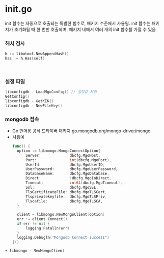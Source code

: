 
# init.go

init 함수는 자동으로 호출되는 특별한 함수로, 패키지 수준에서 사용됨. init 함수는 패키지가 초기화될 때 한 번만 호출되며, 패키지 내에서 여러 개의 init 함수를 가질 수 있음
<br/>

### 해시 검사
  ```go
  h := libutool.NewAppendHash() 
  has := h.Has(self)
  ```
<br/>

### 설정 파일
  ```go
  libconfigdb - LoadMgoConfig() // 설정값 처리
  GetConfig()
  libconfigdb - GetKEK()
  libconfigdb - NewFileKey()
  ```
  
### mongodb 접속
  + Go 언어용 공식 드라이버 패키지 go.mongodb.org/mongo-driver/mongo
  + 사용예
    ```go title="init.go"
    func() {
      option := libmongo.MongoConnectOption{
          Server:             dbcfg.MgoHost,
          Port:               int(dbcfg.MgoPort),
          UserId:             dbcfg.MgoUserID,
          UserPassword:       dbcfg.MgoUserPassword,
          DatabaseName:       dbcfg.MgoDatabase,
          Direct:             !dbcfg.MgoInDirect,
          Timeout:            int64(dbcfg.MgoTimeout),
          Ssl:                dbcfg.MgoSSL,
          TlsCertificateFile: dbcfg.MgoTLSCert,
          Tlsprivatekeyfile:  dbcfg.MgoTLSPriv,
          Tlscafile:          dbcfg.MgoTLSCA,
      }

      client = libmongo.NewMongoClient(option)
      err := client.Connect()
      if err != nil {
          logging.Fatalln(err)
      }
      logging.Debugln("Mongodb Connect success")
    }()
  ```
  + libmongo - NewMongoClient